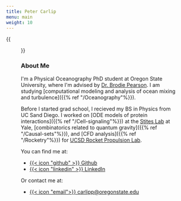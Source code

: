 ```yaml
---
title: Peter Carlip
menu: main
weight: 10
---
```


{{<figure
    src="images/headshot.jpg"
    alt="Peter Carlip"
    class="right">}}

### About Me

I'm a Physical Oceanography PhD student at Oregon State University, where I'm advised 
by [Dr. Brodie Pearson](https://brodiepearson.github.io/). I am studying [computational 
modeling and analysis of ocean mixing and turbulence]({{% ref "/Oceanography"%}}). 

Before I started grad school, I recieved my BS in Physics from UC Sand Diego. I worked on 
[ODE models of protein interactions]({{% ref "/Cell-signaling"%}}) at the 
[Stites Lab](https://www.stiteslab.org/) at Yale,
[combinatorics related to quantum gravity]({{% ref "/Causal-sets"%}}), 
and [CFD analysis]({{% ref "/Rocketry"%}}) for 
[UCSD Rocket Propulsion Lab](https://www.rocketproplab.org/).

You can find me at:
* [{{< icon "github" >}} Github](https://github.com/pcarlip)
* [{{< icon "linkedin" >}} LinkedIn](https://www.linkedin.com/in/peter-carlip-8409101aa/)

Or contact me at:
* [{{< icon "email">}} carlipp@oregonstate.edu](mailto:carlipp@oregonstate.edu)

